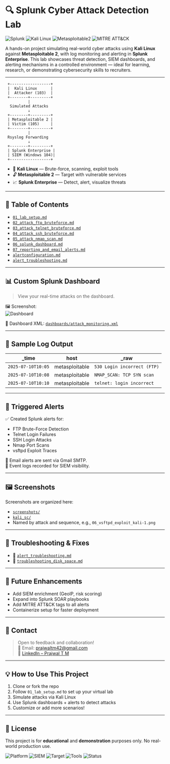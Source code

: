 # 🔍 Splunk Cyber Attack Detection Lab

![Splunk](https://img.shields.io/badge/SIEM-Splunk-blue)
![Kali Linux](https://img.shields.io/badge/Kali-Tools-black)
![Metasploitable2](https://img.shields.io/badge/Victim-Metasploitable2-red)
![MITRE ATT&CK](https://img.shields.io/badge/MITRE-TTPs-yellow)

A hands-on project simulating real-world cyber attacks using **Kali Linux** against **Metasploitable 2**, with log monitoring and alerting in **Splunk Enterprise**. This lab showcases threat detection, SIEM dashboards, and alerting mechanisms in a controlled environment — ideal for learning, research, or demonstrating cybersecurity skills to recruiters.

---

     +------------------+
     |  Kali Linux      |
     |  Attacker (103)  |
     +--------+---------+
              |
      Simulated Attacks
              ↓
     +--------+---------+
     | Metasploitable 2 |
     | Victim (105)     |
     +--------+---------+
              |
     Rsyslog Forwarding
              ↓
     +--------+---------+
     | Splunk Enterprise |
     | SIEM (Windows 104)|
     +------------------+

- 🧪 **Kali Linux** — Brute-force, scanning, exploit tools  
- 🔓 **Metasploitable 2** — Target with vulnerable services  
- 📈 **Splunk Enterprise** — Detect, alert, visualize threats

---

## 📂 Table of Contents

- [`01_lab_setup.md`](documentation/01_lab_setup.md)
- [`02_attack_ftp_bruteforce.md`](documentation/02_attack_ftp_bruteforce.md)
- [`03_attack_telnet_bruteforce.md`](documentation/03_attack_telnet_bruteforce.md)
- [`04_attack_ssh_bruteforce.md`](documentation/04_attack_ssh_bruteforce.md)
- [`05_attack_nmap_scan.md`](documentation/05_attack_nmap_scan.md)
- [`06_splunk_dashboard.md`](documentation/06_splunk_dashboard.md)
- [`07_reporting_and_email_alerts.md`](documentation/07_reporting_and_email_alerts.md)
- [`alertconfiguration.md`](documentation/alertconfiguration.md)
- [`alert_troubleshooting.md`](documentation/alert_troubleshooting.md)

---

## 📊 Custom Splunk Dashboard

> View your real-time attacks on the dashboard.

🖼️ Screenshot:  
![Dashboard](screenshots/splunk_dashboard_main.png)

💾 Dashboard XML: [`dashboards/attack_monitoring.xml`](dashboards/attack_monitoring.xml)

---

## 📁 Sample Log Output

| _time               | host           | _raw                               |
|---------------------|----------------|------------------------------------|
| `2025-07-10T10:05`  | metasploitable | `530 Login incorrect (FTP)`       |
| `2025-07-10T10:08`  | metasploitable | `NMAP_SCAN: TCP SYN scan`         |
| `2025-07-10T10:10`  | metasploitable | `telnet: login incorrect`         |

---

## 🚨 Triggered Alerts

✅ Created Splunk alerts for:

- FTP Brute-Force Detection  
- Telnet Login Failures  
- SSH Login Attacks  
- Nmap Port Scans  
- vsftpd Exploit Traces

📨 Email alerts are sent via Gmail SMTP.  
🔎 Event logs recorded for SIEM visibility.

---

## 🖼️ Screenshots

Screenshots are organized here:
- [`screenshots/`](screenshots/)
- [`kali_sc/`](kali_sc/)
- Named by attack and sequence, e.g., `06_vsftpd_exploit_kali-1.png`

---

## 🔧 Troubleshooting & Fixes

- 📘 [`alert_troubleshooting.md`](documentation/alert_troubleshooting.md)
- 💾 [`troubleshooting_disk_space.md`](documentation/troubleshooting_disk_space.md)

---

## 🌟 Future Enhancements

- Add SIEM enrichment (GeoIP, risk scoring)
- Expand into Splunk SOAR playbooks
- Add MITRE ATT&CK tags to all alerts
- Containerize setup for faster deployment

---

## 💬 Contact

> Open to feedback and collaboration!  
📧 Email: [prajwaltm42@gmail.com](mailto:prajwaltm42@gmail.com)  
🔗 [LinkedIn – Prajwal T M](https://www.linkedin.com/in/prajwal-t-m-585b81255/)

---

## 💡 How to Use This Project

1. Clone or fork the repo
2. Follow `01_lab_setup.md` to set up your virtual lab
3. Simulate attacks via Kali Linux
4. Use Splunk dashboards + alerts to detect attacks
5. Customize or add more scenarios!

---

## 📘 License

This project is for **educational** and **demonstration** purposes only. No real-world production use.



![Platform](https://img.shields.io/badge/Platform-VirtualBox%20%7C%20VMware-blue)
![SIEM](https://img.shields.io/badge/SIEM-Splunk%20Enterprise-orange)
![Target](https://img.shields.io/badge/Target-Metasploitable2-red)
![Tools](https://img.shields.io/badge/Tools-Kali%20Linux%2C%20Nmap%2C%20Hydra-brightgreen)
![Status](https://img.shields.io/badge/Status-Completed-success)


